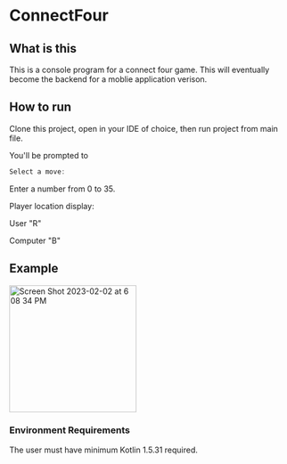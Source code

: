 # ConnectFour
## What is this 
This is a console program for a connect four game. This will eventually become the backend for a moblie application verison. 

## How to run 
Clone this project, open in your IDE of choice, then run project from main file.

You'll be prompted to 
```Kotlin
Select a move:
```

Enter a number from 0 to 35.

Player location display:


User "R"


Computer "B"

## Example 
<img width="228" alt="Screen Shot 2023-02-02 at 6 08 34 PM" src="https://user-images.githubusercontent.com/98360625/216471779-11d2ce29-6a17-4dd9-b893-e514370901d8.png">


### Environment Requirements
The user must have minimum Kotlin 1.5.31 required.

